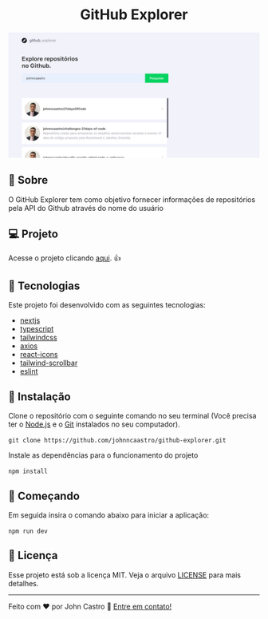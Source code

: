 <h1 align="center">
  GitHub Explorer
</h1>

![github-explorer](https://github.com/johnncaastro/github-explorer/blob/main/public/homepage-github-explorer.png)

## :page_with_curl: Sobre

O GitHub Explorer tem como objetivo fornecer informações de repositórios pela API do Github através do nome do usuário

## :computer: Projeto

Acesse o projeto clicando [aqui](https://github-explorer-ecru.vercel.app/). :+1:

## 🚀 Tecnologias

Este projeto foi desenvolvido com as seguintes tecnologias:

- [nextjs](https://nextjs.org/)
- [typescript](https://www.typescriptlang.org/)
- [tailwindcss](https://tailwindcss.com/)
- [axios](https://axios-http.com/ptbr/)
- [react-icons](https://react-icons.github.io/react-icons)
- [tailwind-scrollbar](https://www.npmjs.com/package/tailwind-scrollbar)
- [eslint](https://eslint.org/)

## 👷 Instalação

Clone o repositório com o seguinte comando no seu terminal (Você precisa ter o [Node.js](https://nodejs.org/en/) e o [Git](https://git-scm.com/) instalados no seu computador).

```git clone https://github.com/johnncaastro/github-explorer.git```

Instale as dependências para o funcionamento do projeto

```npm install```

## 🏃 Começando

Em seguida insira o comando abaixo para iniciar a aplicação:

```npm run dev```

## :memo: Licença

Esse projeto está sob a licença MIT. Veja o arquivo [LICENSE](https://github.com/johnncaastro/github-explorer/blob/main/LICENSE) para mais detalhes.

---

Feito com ♥ por John Castro :wave: [Entre em contato!](https://www.linkedin.com/in/johnncaastro/)

<!-- devjohnn -->
